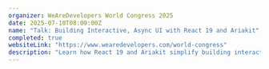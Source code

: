 ```yaml
---
organizer: WeAreDevelopers World Congress 2025
date: 2025-07-10T08:00:00Z
name: "Talk: Building Interactive, Async UI with React 19 and Ariakit"
completed: true
websiteLink: "https://www.wearedevelopers.com/world-congress"
description: "Learn how React 19 and Ariakit simplify building interactive, accessible UI components. This session covers handling async operations, managing loading states, and streamlining data fetching with React Server Components in Next.js. Walk away with practical strategies for creating smooth, reliable user experiences with less boilerplate."
---
```

